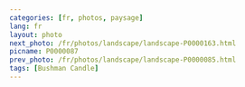 ```yaml
---
categories: [fr, photos, paysage]
lang: fr
layout: photo
next_photo: /fr/photos/landscape/landscape-P0000163.html
picname: P0000087
prev_photo: /fr/photos/landscape/landscape-P0000085.html
tags: [Bushman Candle]
---
```

